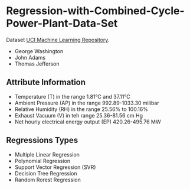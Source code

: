 # Regression-with-Combined-Cycle-Power-Plant-Data-Set

Dataset  [UCI Machine Learning Repository](https://archive.ics.uci.edu/ml/datasets/Combined+Cycle+Power+Plant#).
- George Washington
- John Adams
- Thomas Jefferson



## Attribute Information

- Temperature (T) in the range 1.81°C and 37.11°C
- Ambient Pressure (AP) in the range 992.89-1033.30 milibar
- Relative Humidity (RH) in the range 25.56% to 100.16%
- Exhaust Vacuum (V) in teh range 25.36-81.56 cm Hg
- Net hourly electrical energy output (EP) 420.26-495.76 MW

## Regressions Types

- Multiple Linear Regression
- Polynomial Regression
- Support Vector Regression (SVR)
- Decision Tree Regression
- Random Rorest Regression
